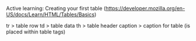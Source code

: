 Active learning: Creating your first table
(https://developer.mozilla.org/en-US/docs/Learn/HTML/Tables/Basics)

tr > table row
td > table data
th > table header 
caption > caption for table (is placed within table tags)